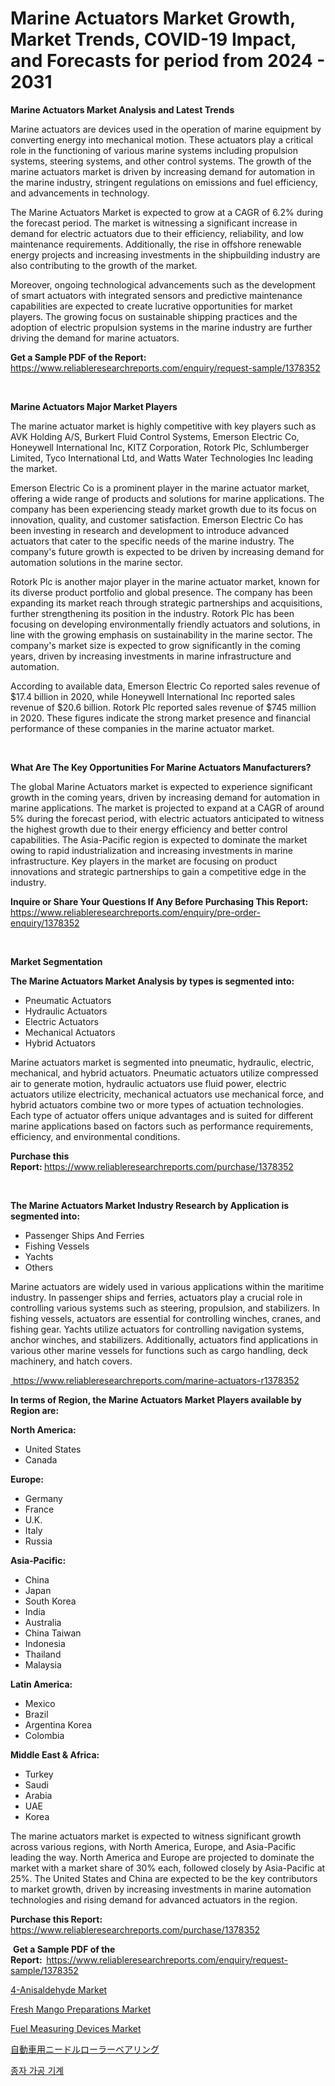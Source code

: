 <p><h1>Marine Actuators Market Growth, Market Trends, COVID-19 Impact, and Forecasts for period from 2024 - 2031</h1></p><p><strong>Marine Actuators Market Analysis and Latest Trends</strong></p>
<p><p>Marine actuators are devices used in the operation of marine equipment by converting energy into mechanical motion. These actuators play a critical role in the functioning of various marine systems including propulsion systems, steering systems, and other control systems. The growth of the marine actuators market is driven by increasing demand for automation in the marine industry, stringent regulations on emissions and fuel efficiency, and advancements in technology.</p><p>The Marine Actuators Market is expected to grow at a CAGR of 6.2% during the forecast period. The market is witnessing a significant increase in demand for electric actuators due to their efficiency, reliability, and low maintenance requirements. Additionally, the rise in offshore renewable energy projects and increasing investments in the shipbuilding industry are also contributing to the growth of the market.</p><p>Moreover, ongoing technological advancements such as the development of smart actuators with integrated sensors and predictive maintenance capabilities are expected to create lucrative opportunities for market players. The growing focus on sustainable shipping practices and the adoption of electric propulsion systems in the marine industry are further driving the demand for marine actuators.</p></p>
<p><strong>Get a Sample PDF of the Report:&nbsp;</strong> <a href="https://www.reliableresearchreports.com/enquiry/request-sample/1378352">https://www.reliableresearchreports.com/enquiry/request-sample/1378352</a></p>
<p>&nbsp;</p>
<p><strong>Marine Actuators Major Market Players</strong></p>
<p><p>The marine actuator market is highly competitive with key players such as AVK Holding A/S, Burkert Fluid Control Systems, Emerson Electric Co, Honeywell International Inc, KITZ Corporation, Rotork Plc, Schlumberger Limited, Tyco International Ltd, and Watts Water Technologies Inc leading the market.</p><p>Emerson Electric Co is a prominent player in the marine actuator market, offering a wide range of products and solutions for marine applications. The company has been experiencing steady market growth due to its focus on innovation, quality, and customer satisfaction. Emerson Electric Co has been investing in research and development to introduce advanced actuators that cater to the specific needs of the marine industry. The company's future growth is expected to be driven by increasing demand for automation solutions in the marine sector.</p><p>Rotork Plc is another major player in the marine actuator market, known for its diverse product portfolio and global presence. The company has been expanding its market reach through strategic partnerships and acquisitions, further strengthening its position in the industry. Rotork Plc has been focusing on developing environmentally friendly actuators and solutions, in line with the growing emphasis on sustainability in the marine sector. The company's market size is expected to grow significantly in the coming years, driven by increasing investments in marine infrastructure and automation.</p><p>According to available data, Emerson Electric Co reported sales revenue of $17.4 billion in 2020, while Honeywell International Inc reported sales revenue of $20.6 billion. Rotork Plc reported sales revenue of $745 million in 2020. These figures indicate the strong market presence and financial performance of these companies in the marine actuator market.</p></p>
<p>&nbsp;</p>
<p><strong>What Are The Key Opportunities For Marine Actuators Manufacturers?</strong></p>
<p><p>The global Marine Actuators market is expected to experience significant growth in the coming years, driven by increasing demand for automation in marine applications. The market is projected to expand at a CAGR of around 5% during the forecast period, with electric actuators anticipated to witness the highest growth due to their energy efficiency and better control capabilities. The Asia-Pacific region is expected to dominate the market owing to rapid industrialization and increasing investments in marine infrastructure. Key players in the market are focusing on product innovations and strategic partnerships to gain a competitive edge in the industry.</p></p>
<p><strong>Inquire or Share Your Questions If Any Before Purchasing This Report:</strong> <a href="https://www.reliableresearchreports.com/enquiry/pre-order-enquiry/1378352">https://www.reliableresearchreports.com/enquiry/pre-order-enquiry/1378352</a></p>
<p>&nbsp;</p>
<p><strong>Market Segmentation</strong></p>
<p><strong>The Marine Actuators Market Analysis by types is segmented into:</strong></p>
<p><ul><li>Pneumatic Actuators</li><li>Hydraulic Actuators</li><li>Electric Actuators</li><li>Mechanical Actuators</li><li>Hybrid Actuators</li></ul></p>
<p><p>Marine actuators market is segmented into pneumatic, hydraulic, electric, mechanical, and hybrid actuators. Pneumatic actuators utilize compressed air to generate motion, hydraulic actuators use fluid power, electric actuators utilize electricity, mechanical actuators use mechanical force, and hybrid actuators combine two or more types of actuation technologies. Each type of actuator offers unique advantages and is suited for different marine applications based on factors such as performance requirements, efficiency, and environmental conditions.</p></p>
<p><strong>Purchase this Report:&nbsp;</strong><a href="https://www.reliableresearchreports.com/purchase/1378352">https://www.reliableresearchreports.com/purchase/1378352</a></p>
<p>&nbsp;</p>
<p><strong>The Marine Actuators Market Industry Research by Application is segmented into:</strong></p>
<p><ul><li>Passenger Ships And Ferries</li><li>Fishing Vessels</li><li>Yachts</li><li>Others</li></ul></p>
<p><p>Marine actuators are widely used in various applications within the maritime industry. In passenger ships and ferries, actuators play a crucial role in controlling various systems such as steering, propulsion, and stabilizers. In fishing vessels, actuators are essential for controlling winches, cranes, and fishing gear. Yachts utilize actuators for controlling navigation systems, anchor winches, and stabilizers. Additionally, actuators find applications in various other marine vessels for functions such as cargo handling, deck machinery, and hatch covers.</p></p>
<p><a href="https://www.reliableresearchreports.com/marine-actuators-r1378352">&nbsp;https://www.reliableresearchreports.com/marine-actuators-r1378352</a></p>
<p><strong>In terms of Region, the Marine Actuators Market Players available by Region are:</strong></p>
<p>
    <p> <strong> North America: </strong>
        <ul>
            <li>United States</li>
            <li>Canada</li>
        </ul>
        </p> 
    <p> <strong> Europe: </strong>
        <ul>
            <li>Germany</li>
            <li>France</li>
            <li>U.K.</li>
            <li>Italy</li>
            <li>Russia</li>
        </ul>
        </p> 
    <p> <strong> Asia-Pacific: </strong>
        <ul>
            <li>China</li>
            <li>Japan</li>
            <li>South Korea</li>
            <li>India</li>
            <li>Australia</li>
            <li>China Taiwan</li>
            <li>Indonesia</li>
            <li>Thailand</li>
            <li>Malaysia</li>
        </ul>
        </p> 
    <p> <strong> Latin America: </strong>
        <ul>
            <li>Mexico</li>
            <li>Brazil</li>
            <li>Argentina Korea</li>
            <li>Colombia</li>
        </ul>
        </p> 
    <p> <strong> Middle East & Africa: </strong>
        <ul>
            <li>Turkey</li>
            <li>Saudi</li>
            <li>Arabia</li>
            <li>UAE</li>
            <li>Korea</li>
        </ul>
    </p>
    </p>
<p><p>The marine actuators market is expected to witness significant growth across various regions, with North America, Europe, and Asia-Pacific leading the way. North America and Europe are projected to dominate the market with a market share of 30% each, followed closely by Asia-Pacific at 25%. The United States and China are expected to be the key contributors to market growth, driven by increasing investments in marine automation technologies and rising demand for advanced actuators in the region.</p></p>
<p><strong>Purchase this Report: </strong><a href="https://www.reliableresearchreports.com/purchase/1378352">https://www.reliableresearchreports.com/purchase/1378352</a></p>
<p>&nbsp;<strong>Get a Sample PDF of the Report:&nbsp;&nbsp;</strong><a href="https://www.reliableresearchreports.com/enquiry/request-sample/1378352">https://www.reliableresearchreports.com/enquiry/request-sample/1378352</a></p>
<p><strong></strong></p>
<p><p><a href="https://www.linkedin.com/pulse/4-anisaldehyde-market-centers-aspects-growth-share-opportunity-cojae?trackingId=GZ4UdyWXHir0GEfpOoS2Pg%3D%3D">4-Anisaldehyde Market</a></p><p><a href="https://www.linkedin.com/pulse/fresh-mango-preparations-market-research-report-provides-thorough-ihwzf?trackingId=YU15t4%2BfBuuuA3vRlQxi4A%3D%3D">Fresh Mango Preparations Market</a></p><p><a href="https://github.com/JameTravis/Market-Research-Report-List-4/blob/main/fuel-measuring-devices-market.md">Fuel Measuring Devices Market</a></p><p><a href="https://medium.com/@trevawiszk20231/%E8%87%AA%E5%8B%95%E8%BB%8A%E7%94%A8%E3%83%8B%E3%83%BC%E3%83%89%E3%83%AB%E3%83%AD%E3%83%BC%E3%83%A9%E3%83%BC%E3%83%99%E3%82%A2%E3%83%AA%E3%83%B3%E3%82%B0%E5%B8%82%E5%A0%B4%E8%A6%8F%E6%A8%A1%E3%81%8C-%E3%82%B0%E3%83%AD%E3%83%BC%E3%83%90%E3%83%AB%E6%A5%AD%E7%95%8C%E3%81%A7%E6%9C%80%E8%89%AF%E3%81%AE%E3%83%9E%E3%83%BC%E3%82%B1%E3%83%86%E3%82%A3%E3%83%B3%E3%82%B0%E3%83%81%E3%83%A3%E3%83%8D%E3%83%AB%E3%82%92%E6%98%8E%E3%82%89%E3%81%8B%E3%81%AB%E3%81%97%E3%81%A6%E3%81%84%E3%81%BE%E3%81%99-c891c00daa63">自動車用ニードルローラーベアリング</a></p><p><a href="https://github.com/laholand/Market-Research-Report-List-3/blob/main/355674620357.md">종자 가공 기계</a></p></p>